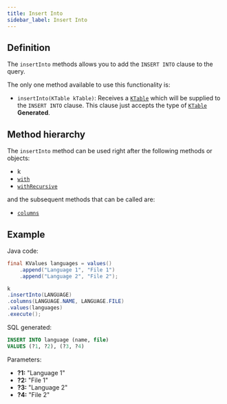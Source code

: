 ```yaml
---
title: Insert Into
sidebar_label: Insert Into
---
```


## Definition

The `insertInto` methods allows you to add the `INSERT INTO` clause to the query.

The only one method available to use this functionality is:

- `insertInto(KTable kTable)`: Receives a [`KTable`](/docs/misc/ktable) which will be supplied to the `INSERT INTO` clause. This clause just accepts the type of [`KTable`](/docs/misc/ktable) __Generated__.

## Method hierarchy

The `insertInto` method can be used right after the following methods or objects:

- k
- [`with`](/docs/insert-statement/with)
- [`withRecursive`](/docs/insert-statement/with)

and the subsequent methods that can be called are:

- [`columns`](/docs/insert-statement/columns/)

## Example

Java code:

```java
final KValues languages = values()
    .append("Language 1", "File 1")
    .append("Language 2", "File 2");

k
.insertInto(LANGUAGE)
.columns(LANGUAGE.NAME, LANGUAGE.FILE)
.values(languages)
.execute();
```

SQL generated:

```sql
INSERT INTO language (name, file)
VALUES (?1, ?2), (?3, ?4)
```

Parameters:

- **?1:** "Language 1"
- **?2:** "File 1"
- **?3:** "Language 2"
- **?4:** "File 2"

